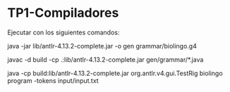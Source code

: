 # TP1-Compiladores

Ejecutar con los siguientes comandos:


java -jar lib/antlr-4.13.2-complete.jar -o gen grammar/biolingo.g4

javac -d build -cp .:lib/antlr-4.13.2-complete.jar gen/grammar/*.java

java -cp build:lib/antlr-4.13.2-complete.jar org.antlr.v4.gui.TestRig biolingo program -tokens input/input.txt
